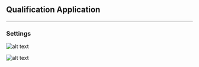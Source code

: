 ## **Qualification Application**
---

### **Settings**
![alt text](https://drive.google.com/file/d/1tDThlHIlxV9fbxfZ3ZesB37yFa3-Iwmf/view?usp=sharing "Application Settings")

![alt text](https://drive.google.com/uc?id=1tDThlHIlxV9fbxfZ3ZesB37yFa3-Iwmf "Application Settings")
